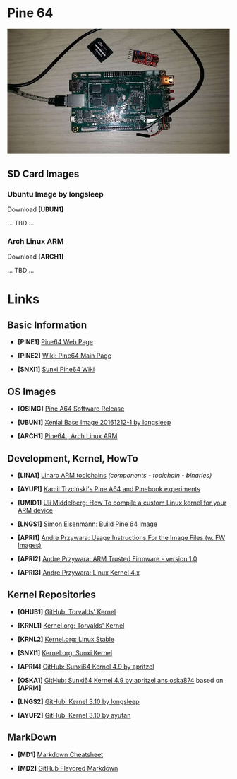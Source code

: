 # Pine 64

![Pine64 Board](BrandNewToy.jpg)

## SD Card Images
### Ubuntu Image by longsleep

Download **[UBUN1]**

... TBD ...

### Arch Linux ARM

Download **[ARCH1]**

... TBD ...


# Links
## Basic Information
* **[PINE1]** [Pine64 Web Page](https://www.pine64.org)

* **[PINE2]** [Wiki: Pine64 Main Page](http://wiki.pine64.org/index.php/PINE_A64_Main_Page)

* **[SNXI1]** [Sunxi Pine64 Wiki](http://linux-sunxi.org/Pine64)

## OS Images
* **[OSIMG]** [Pine A64 Software Release](http://wiki.pine64.org/index.php/Pine_A64_Software_Release)

* **[UBUN1]** [Xenial Base Image 20161212-1 by longsleep](http://wiki.pine64.org/index.php/Pine_A64_Software_Release#Xenial_Base_Image_.5B20161218-1.5D_by_longsleep)

* **[ARCH1]** [Pine64 | Arch Linux ARM](https://archlinuxarm.org/platforms/armv8/allwinner/pine64)



## Development, Kernel, HowTo
* **[LINA1]** [Linaro ARM toolchains](http://releases.linaro.org/components/toolchain/binaries) _(components - toolchain - binaries)_

* **[AYUF1]** [Kamil Trzciński's Pine A64 and Pinebook experiments](https://github.com/ayufan-pine64)

* **[UMID1]** [Uli Middelberg: How To compile a custom Linux kernel for your ARM device](https://github.com/umiddelb/armhf/wiki/How-To-compile-a-custom-Linux-kernel-for-your-ARM-device)

* **[LNGS1]** [Simon Eisenmann: Build Pine 64 Image](https://github.com/longsleep/build-pine64-image)

* **[APRI1]** [Andre Przywara: Usage Instructions For the Image Files (w. FW Images)](https://github.com/apritzel/pine64)

* **[APRI2]** [Andre Przywara: ARM Trusted Firmware - version 1.0](https://github.com/apritzel/arm-trusted-firmware)

* **[APRI3]** [Andre Przywara: Linux Kernel 4.x](https://github.com/apritzel/linux/tree/a64-v6-wip)

## Kernel Repositories
* **[GHUB1]** [GitHub: Torvalds' Kernel](https://github.com/torvalds/linux)

* **[KRNL1]** [Kernel.org: Torvalds' Kernel](https://git.kernel.org/pub/scm/linux/kernel/git/torvalds/linux.git)

* **[KRNL2]** [Kernel.org: Linux Stable](https://git.kernel.org/pub/scm/linux/kernel/git/stable/linux-stable.git)

* **[SNXI1]** [Kernel.org: Sunxi Kernel](https://git.kernel.org/pub/scm/linux/kernel/git/sunxi/linux.git)

* **[APRI4]** [GitHub: Sunxi64 Kernel 4.9 by apritzel](https://github.com/apritzel/linux/tree/sunxi64-4.9-testing)

* **[OSKA1]** [GitHub: Sunxi64 Kernel 4.9 by apritzel ans oska874](https://github.com/oska874/linux-pine64) based on **[APRI4]**

* **[LNGS2]** [GitHub: Kernel 3.10 by longsleep](https://github.com/longsleep/linux-pine64)

* **[AYUF2]** [GitHub: Kernel 3.10 by ayufan](https://github.com/ayufan-pine64/linux-3.10)

## MarkDown
* **[MD1]** [Markdown Cheatsheet](https://github.com/adam-p/markdown-here/wiki/Markdown-Cheatsheet)

* **[MD2]** [GitHub Flavored Markdown](https://guides.github.com/pdfs/markdown-cheatsheet-online.pdf)
